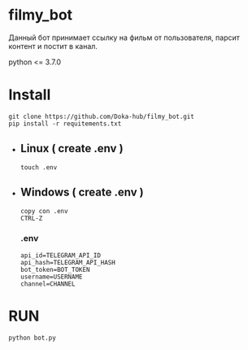 # filmy_bot
Данный бот принимает ссылку на фильм от пользователя, парсит контент и постит в канал.

python <= 3.7.0

# Install
```
git clone https://github.com/Doka-hub/filmy_bot.git
pip install -r requitements.txt
```
- ## Linux ( create .env )
  ```
  touch .env
  ```
- ## Windows ( create .env )
  ```
  copy con .env
  CTRL-Z
  ```
  ### .env
  ```
  api_id=TELEGRAM_API_ID
  api_hash=TELEGRAM_API_HASH
  bot_token=BOT_TOKEN
  username=USERNAME
  channel=CHANNEL
  ```
# RUN
```python bot.py```
